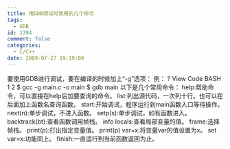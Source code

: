 ```yaml
---
title: 用GDB调试时常用的几个命令
tags:
  - GDB
id: 1704
comment: false
categories:
  - C/C++
date: 2009-07-27 19:19:00
---
```


要使用GDB进行调试，要在编译的时候加上“-g”选项：
例：
?
View Code
BASH
1
2
$
gcc
-g
main.c
-o
main
$
gdb
main
以下是几个常用命令：
help:帮助命令，可以直接在help后加要查询的命令。
list:列出源代码，一次列十行。也可以在后面加上函数名查询函数。
start:开始调试，程序运行到main函数入口等待操作。
next(n):单步调试，不进入函数。
setp(s):单步调试，如有函数进入。
backtrack(bt):查看函数调用帧栈。
info locals:查看局部变量的值。
frame:选择帧栈。
print(p):打出指定变量值。
print(p) var=x:将变量var的值设置为x。
set var=x:功能同上。
finish:一直运行到当前函数返回为止。